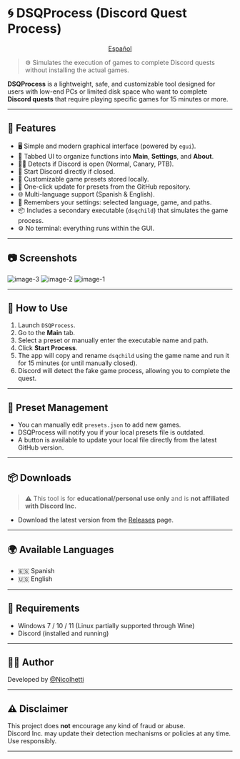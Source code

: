 # 🌀 DSQProcess (Discord Quest Process)

<p align="center">
  <a href="/README_es.md">Español</a>
</p>

> ⚙️ Simulates the execution of games to complete Discord quests without installing the actual games.

**DSQProcess** is a lightweight, safe, and customizable tool designed for users with low-end PCs or limited disk space who want to complete **Discord quests** that require playing specific games for 15 minutes or more.

---

## 🌟 Features

- 🖥️ Simple and modern graphical interface (powered by `egui`).
- 🧭 Tabbed UI to organize functions into **Main**, **Settings**, and **About**.
- 🕵️‍♂️ Detects if Discord is open (Normal, Canary, PTB).
- 🔘 Start Discord directly if closed.
- 📁 Customizable game presets stored locally.
- 🔄 One-click update for presets from the GitHub repository.
- 🌐 Multi-language support (Spanish & English).
- 💾 Remembers your settings: selected language, game, and paths.
- 📦 Includes a secondary executable (`dsqchild`) that simulates the game process.
- ⚙️ No terminal: everything runs within the GUI.

---

## 📷 Screenshots

![image-3](https://github.com/user-attachments/assets/2e426028-fd3c-493c-adaf-8a01e28fec1e)
![image-2](https://github.com/user-attachments/assets/fd3bb692-7c95-4c30-bbe3-eaa1fe70ad20)
![image-1](https://github.com/user-attachments/assets/d10416cd-d888-4633-9823-db618b625cee)


---

## 🚀 How to Use

1. Launch `DSQProcess`.
2. Go to the **Main** tab.
3. Select a preset or manually enter the executable name and path.
4. Click **Start Process**.
5. The app will copy and rename `dsqchild` using the game name and run it for 15 minutes (or until manually closed).
6. Discord will detect the fake game process, allowing you to complete the quest.

---

## 🔄 Preset Management

- You can manually edit `presets.json` to add new games.
- DSQProcess will notify you if your local presets file is outdated.
- A button is available to update your local file directly from the latest GitHub version.

---

## 📦 Downloads

> ⚠️ This tool is for **educational/personal use only** and is **not affiliated with Discord Inc.**

- Download the latest version from the [Releases](https://github.com/Nicolhetti/DSQProcess/releases) page.

---

## 🌍 Available Languages

- 🇪🇸 Spanish  
- 🇺🇸 English

---

## 🔧 Requirements

- Windows 7 / 10 / 11 (Linux partially supported through Wine)
- Discord (installed and running)

---

## 👨‍💻 Author

Developed by [@Nicolhetti](https://github.com/Nicolhetti)  
<!-- *With a little help from ChatGPT & Copilot 💻✨* -->

---

## ⚠️ Disclaimer

This project does **not** encourage any kind of fraud or abuse.  
Discord Inc. may update their detection mechanisms or policies at any time. Use responsibly.

---
